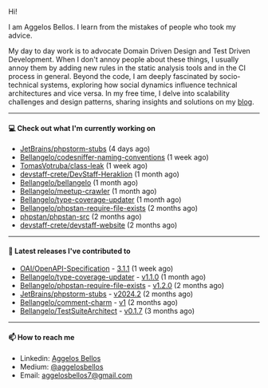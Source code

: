 Hi!

I am Aggelos Bellos. I learn from the mistakes of people who took my advice.

My day to day work is to advocate Domain Driven Design and Test Driven Development. When I don't annoy people about these things, I usually annoy them by adding new rules in the static analysis tools and in the CI process in general.
Beyond the code, I am deeply fascinated by socio-technical systems, exploring how social dynamics influence technical architectures and vice versa.
In my free time, I delve into scalability challenges and design patterns, sharing insights and solutions on my [blog](https://medium.com/@aggelosbellos).

---

#### 💻 Check out what I'm currently working on

- [JetBrains/phpstorm-stubs](https://github.com/JetBrains/phpstorm-stubs) (4 days ago)
- [Bellangelo/codesniffer-naming-conventions](https://github.com/Bellangelo/codesniffer-naming-conventions) (1 week ago)
- [TomasVotruba/class-leak](https://github.com/TomasVotruba/class-leak) (1 week ago)
- [devstaff-crete/DevStaff-Heraklion](https://github.com/devstaff-crete/DevStaff-Heraklion) (1 month ago)
- [Bellangelo/bellangelo](https://github.com/Bellangelo/bellangelo) (1 month ago)
- [Bellangelo/meetup-crawler](https://github.com/Bellangelo/meetup-crawler) (1 month ago)
- [Bellangelo/type-coverage-updater](https://github.com/Bellangelo/type-coverage-updater) (1 month ago)
- [Bellangelo/phpstan-require-file-exists](https://github.com/Bellangelo/phpstan-require-file-exists) (2 months ago)
- [phpstan/phpstan-src](https://github.com/phpstan/phpstan-src) (2 months ago)
- [devstaff-crete/devstaff-website](https://github.com/devstaff-crete/devstaff-website) (2 months ago)

---

#### 🔭 Latest releases I've contributed to

- [OAI/OpenAPI-Specification](https://github.com/OAI/OpenAPI-Specification) - [3.1.1](https://github.com/OAI/OpenAPI-Specification/releases/tag/3.1.1) (1 week ago)
- [Bellangelo/type-coverage-updater](https://github.com/Bellangelo/type-coverage-updater) - [v1.1.0](https://github.com/Bellangelo/type-coverage-updater/releases/tag/v1.1.0) (1 month ago)
- [Bellangelo/phpstan-require-file-exists](https://github.com/Bellangelo/phpstan-require-file-exists) - [v1.2.0](https://github.com/Bellangelo/phpstan-require-file-exists/releases/tag/v1.2.0) (2 months ago)
- [JetBrains/phpstorm-stubs](https://github.com/JetBrains/phpstorm-stubs) - [v2024.2](https://github.com/JetBrains/phpstorm-stubs/releases/tag/v2024.2) (2 months ago)
- [Bellangelo/comment-charm](https://github.com/Bellangelo/comment-charm) - [v1](https://github.com/Bellangelo/comment-charm/releases/tag/v1) (2 months ago)
- [Bellangelo/TestSuiteArchitect](https://github.com/Bellangelo/TestSuiteArchitect) - [v0.1.7](https://github.com/Bellangelo/TestSuiteArchitect/releases/tag/v0.1.7) (3 months ago)

---

#### 📫 How to reach me

- Linkedin: [Aggelos Bellos](https://www.linkedin.com/in/aggelos-bellos/)
- Medium: [@aggelosbellos](https://medium.com/@aggelosbellos)
- Email: [aggelosbellos7@gmail.com](mailto:aggelosbellos7@gmail.com)